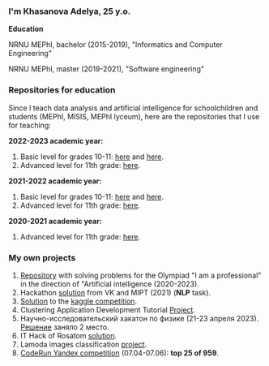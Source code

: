 ### I'm Khasanova Adelya, 25 y.o.

**Education**

NRNU MEPhI, bachelor (2015-2019), "Informatics and Computer Engineering"

NRNU MEPhI, master (2019-2021), "Software engineering"

### Repositories for education

Since I teach data analysis and artificial intelligence for schoolchildren and students (MEPhI, MISIS, MEPhI lyceum), here are the repositories that I use for teaching:

**2022-2023 academic year:**
1. Basic level for grades 10-11: [here](https://github.com/Adelaaas/Data_science_basic_22-23_1) and [here](https://github.com/Adelaaas/Data_science_basic_22-23_2).
2. Advanced level for 11th grade: [here](https://github.com/Adelaaas/Data_science_advanced_2022).

**2021-2022 academic year:**
1. Basic level for grades 10-11: [here](https://github.com/Adelaaas/Data_science_basic_2) and [here](https://github.com/Adelaaas/Data_science_basic_1).
2. Advanced level for 11th grade: [here](https://github.com/Adelaaas/Data_science_advanced).

**2020-2021 academic year:**
1. Advanced level for 11th grade: [here](https://github.com/Adelaaas/Data_science).

### My own projects

1. [Repository](https://github.com/Adelaaas/Ya_professional) with solving problems for the Olympiad "I am a professional" in the direction of "Artificial intelligence (2020-2023).
2. Hackathon [solution](https://github.com/Adelaaas/Profi_hack_clever) from VK and MIPT (2021) (**NLP** task).
3. [Solution](https://github.com/Adelaaas/Natural-Language-Processing-with-Disaster-Tweets) to the [kaggle competition](https://www.kaggle.com/c/nlp-getting-started).
4. Clustering Application Development Tutorial  [Project](https://github.com/Adelaaas/Guess_the_numbers).
5. Научно-исследовательский хакатон по физике (21-23 апреля 2023). [Решение](https://github.com/Adelaaas/Physics_Hack) заняло 2 место.
6. IT Hack of Rosatom [solution](https://github.com/Adelaaas/it_hack_Rosatom).
7. Lamoda images classification [project](https://github.com/Adelaaas/Lamoda_classification_project).
8. [CodeRun Yandex competition](https://github.com/Adelaaas/Code_run_2023) (07.04-07.06): **top 25 of 959**.

